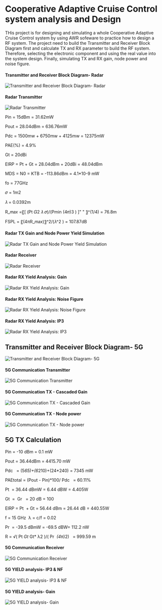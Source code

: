 # Cooperative Adaptive Cruise Control system analysis and Design

THis project is for designing and simulating a whole Cooperative Adaptive Cruise Control system by using AWR sofeware to practice how to design a RF system. The project need to build the Transmitter and Receiver Block Diagram first and calculate TX and RX parameter to build the RF system. Therefore, selecting the electronic component and using the real value into the system design. Finally, simulating TX and RX gain, node power and noise figure.

#### Transmitter and Receiver Block Diagram- Radar
![Transmitter and Receiver Block Diagram- Radar](https://github.com/yichienchiang/Cooperative-Adaptive-Cruise-Control-system-analysis-and-Design/blob/3d7d270258e9bdbc7cb04cc29ff84a9139c3e5b0/1.PNG)

#### Radar Transmitter
![Radar Transmitter](https://github.com/yichienchiang/Cooperative-Adaptive-Cruise-Control-system-analysis-and-Design/blob/4768d76485ed45d6c285e9936f0d2683906e46fb/2.PNG)

Pin = 15dBm = 31.62mW

Pout = 28.04dBm = 636.76mW

Pdc = 1500mw + 6750mw + 4125mw = 12375mW

PAE(%) = 4.9%

Gt = 20dBi

EIRP = Pt + Gt = 28.04dBm + 20dBi = 48.04dBm

MDS = N0 = KTB = -113.86dBm = 4.1*10-9 mW

fo = 77GHz

𝜎 = 1m2

𝜆 = 0.0392m

R_𝑚𝑎𝑥 =〖[ (Pt 𝐺2 𝜆 𝜎)/(Pmin (4𝜋)3 )  ]" " 〗^(1/4) = 76.8m

FSPL = 〖(4πR_𝑚𝑎𝑥)〗^2/(𝜆^2  ) = 107.87dB

#### Radar TX Gain and Node Power Yield Simulation
![Radar TX Gain and Node Power Yield Simulation](https://github.com/yichienchiang/RF-Low-Noise-Amplifier/blob/a26db1a7437296c16df7e0c22db43ca4d42a5dc4/3.PNG)

#### Radar Receiver
![Radar Receiver](https://github.com/yichienchiang/RF-Low-Noise-Amplifier/blob/06c251d78e4d27f84565faa13ff92453888c0cd5/12.PNG)


#### Radar RX Yield Analysis: Gain
![Radar RX Yield Analysis: Gain](https://github.com/yichienchiang/RF-Low-Noise-Amplifier/blob/30758d53515bade6c09e8ef6931d68ed92aa05d3/g.PNG)


#### Radar RX Yield Analysis: Noise Figure
![Radar RX Yield Analysis: Noise Figure](https://github.com/yichienchiang/RF-Low-Noise-Amplifier/blob/30758d53515bade6c09e8ef6931d68ed92aa05d3/NF.PNG)


#### Radar RX Yield Analysis: IP3
![Radar RX Yield Analysis: IP3](https://github.com/yichienchiang/RF-Low-Noise-Amplifier/blob/30758d53515bade6c09e8ef6931d68ed92aa05d3/IP3.PNG)


## Transmitter and Receiver Block Diagram- 5G
![Transmitter and Receiver Block Diagram- 5G](https://github.com/yichienchiang/RF-Low-Noise-Amplifier/blob/19ebd157307b6f9b3df02edad725d6befbffee9e/block.PNG)


#### 5G Communication Transmitter 
![5G Communication Transmitter](https://github.com/yichienchiang/RF-Low-Noise-Amplifier/blob/0cf1284d63c46709f72b42ab8e8b700e1addb323/3333.PNG)


#### 5G Communication TX - Cascaded Gain
![5G Communication TX - Cascaded Gain](https://github.com/yichienchiang/RF-Low-Noise-Amplifier/blob/6ca24f8f7202130d901841ebd023a538aa235425/gg.PNG)

#### 5G Communication TX - Node power
![5G Communication TX - Node power](https://github.com/yichienchiang/RF-Low-Noise-Amplifier/blob/6ca24f8f7202130d901841ebd023a538aa235425/nnf.PNG)

## 5G TX Calculation
Pin = -10 dBm = 0.1 mW

Pout = 36.44dBm = 4415.70 mW 

Pdc   = (5*65)+(6*210)+(24*240) = 7345 mW

PAEtotal = (Pout - Pin)*100/ Pdc   = 60.11% 

Pt  = 36.44 dBmW = 6.44 dBW = 4.405W

Gt  =  Gr   = 20 dB = 100

EIRP = Pt  + Gt = 56.44 dBm = 26.44 dB = 440.55W

f = 15 GHz  λ = c/f = 0.02 

Pr  = -39.5 dBmW = -69.5 dBW= 112.2 nW 

R = √( Pt *Gt* Gt* λ2 )/( Pr  *(4*π)2)   = 999.59 m

####  5G Communication Receiver
![5G Communication Receiver](https://github.com/yichienchiang/RF-Low-Noise-Amplifier/blob/179e03b85adda2c578c4cbc71161d8cdd25367e6/5gr.PNG)

####  5G YIELD analysis- IP3 & NF
![5G YIELD analysis- IP3 & NF](https://github.com/yichienchiang/RF-Low-Noise-Amplifier/blob/179e03b85adda2c578c4cbc71161d8cdd25367e6/ip3nf.PNG)

#### 5G YIELD analysis- Gain
![5G YIELD analysis- Gain](https://github.com/yichienchiang/RF-Low-Noise-Amplifier/blob/179e03b85adda2c578c4cbc71161d8cdd25367e6/5gg.PNG)

#### 
![]()

#### 
![]()

#### 
![]()

#### 
![]()

#### 
![]()

#### 
![]()

#### 
![]()

#### 
![]()

#### 
![]()
